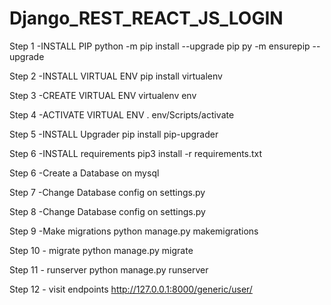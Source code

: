 # Django_REST_REACT_JS_LOGIN

Step 1 -INSTALL PIP
        python -m pip install --upgrade pip
        py -m ensurepip --upgrade

Step 2 -INSTALL VIRTUAL ENV
        pip install virtualenv

Step 3 -CREATE VIRTUAL ENV
        virtualenv env

Step 4 -ACTIVATE VIRTUAL ENV
        . env/Scripts/activate
        
Step 5 -INSTALL Upgrader
        pip install pip-upgrader

Step 6 -INSTALL requirements
        pip3 install -r requirements.txt

Step 6 -Create a Database on mysql

Step 7 -Change Database config on settings.py

Step 8 -Change Database config on settings.py

Step 9 -Make migrations
        python manage.py makemigrations

Step 10 - migrate
        python manage.py migrate

Step 11 - runserver
        python manage.py runserver

Step 12 - visit endpoints
        http://127.0.0.1:8000/generic/user/